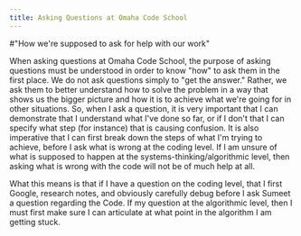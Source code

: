 ```yaml
---
title: Asking Questions at Omaha Code School
---
```


#"How we're supposed to ask for help with our work"

When asking questions at Omaha Code School, the purpose of asking questions must be understood in order to know "how" to ask them in the first place. 
We do not ask questions simply to "get the answer." Rather, we ask them to better understand how to solve the problem in a way that shows us the bigger picture and how it is to achieve what we're going for in other situations. So, when I ask a question, it is very important that I can demonstrate that I understand what I've done so far, or if I don't that I can specify what step (for instance) that is causing confusion. It is also imperative that I can first break down the steps of what I'm trying to achieve, before I ask what is wrong at the coding level. If I am unsure of what is supposed to happen at the systems-thinking/algorithmic level, then asking what is wrong with the code will not be of much help at all. 

What this means is that if I have a question on the coding level, that I first Google, research notes, and obviously carefully debug before I ask Sumeet a question regarding the Code. 
If my question at the algorithmic level, then I must first make sure I can articulate at what point in the algorithm I am getting stuck. 